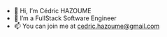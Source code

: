 - 👋 Hi, I’m Cédric HAZOUME
- 👀 I’m a FullStack Software Engineer
- 📫 You can join me at cedric.hazoume@gmail.com

<!---
jc-cedric/jc-cedric is a ✨ special ✨ repository because its `README.md` (this file) appears on your GitHub profile.
You can click the Preview link to take a look at your changes.
--->
